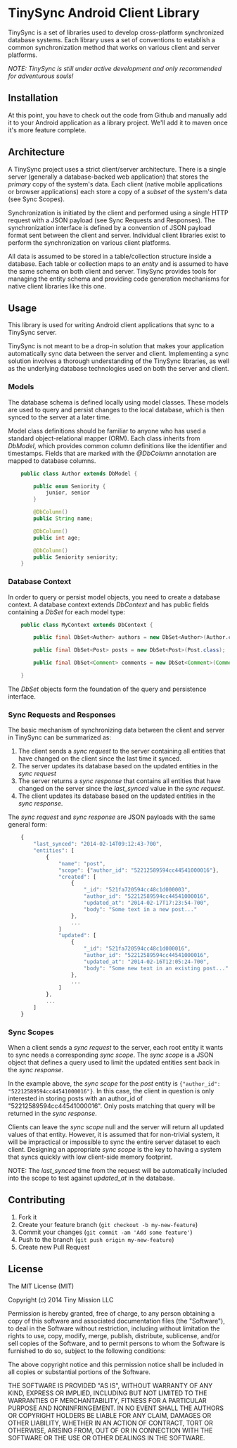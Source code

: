 # TinySync Android Client Library

TinySync is a set of libraries used to develop cross-platform synchronized database systems.
Each library uses a set of conventions to establish a common synchronization method that works on various client and server platforms.

*NOTE: TinySync is still under active development and only recommended for adventurous souls!*


## Installation

At this point, you have to check out the code from Github and manually add it to your Android application as a library project.
We'll add it to maven once it's more feature complete.


## Architecture

A TinySync project uses a strict client/server architecture.
There is a single server (generally a database-backed web application) that stores the *primary* copy of the system's data.
Each client (native mobile applications or browser applications) each store a copy of a *subset* of the system's data (see Sync Scopes).

Synchronization is initiated by the client and performed using a single HTTP request with a JSON payload (see Sync Requests and Responses).
The synchronization interface is defined by a convention of JSON payload format sent between the client and server.
Individual client libraries exist to perform the synchronization on various client platforms.

All data is assumed to be stored in a table/collection structure inside a database.
Each table or collection maps to an *entity* and is assumed to have the same schema on both client and server.
TinySync provides tools for managing the entity schema and providing code generation mechanisms for native client libraries like this one.


## Usage

This library is used for writing Android client applications that sync to a TinySync server.

TinySync is not meant to be a drop-in solution that makes your application automatically sync data between the server and client.
Implementing a sync solution involves a thorough understanding of the TinySync libraries, as well as the underlying database technologies used on both the server and client.


### Models

The database schema is defined locally using model classes.
These models are used to query and persist changes to the local database, which is then synced to the server at a later time.

Model class definitions should be familiar to anyone who has used a standard object-relational mapper (ORM).
Each class inherits from *DbModel*, which provides common column definitions like the identifier and timestamps.
Fields that are marked with the *@DbColumn* annotation are mapped to database columns.

```java
    public class Author extends DbModel {

        public enum Seniority {
            junior, senior
        }

        @DbColumn()
        public String name;

        @DbColumn()
        public int age;

        @DbColumn()
        public Seniority seniority;
    }
```


### Database Context

In order to query or persist model objects, you need to create a database context.
A database context extends *DbContext* and has public fields containing a *DbSet* for each model type:

```java
    public class MyContext extends DbContext {

        public final DbSet<Author> authors = new DbSet<Author>(Author.class);

        public final DbSet<Post> posts = new DbSet<Post>(Post.class);

        public final DbSet<Comment> comments = new DbSet<Comment>(Comment.class);

    }
```

The *DbSet* objects form the foundation of the query and persistence interface.



### Sync Requests and Responses

The basic mechanism of synchronizing data between the client and server in TinySync can be summarized as:

1. The client sends a *sync request* to the server containing all entities that have changed on the client since the last time it synced.
2. The server updates its database based on the updated entities in the *sync request*
3. The server returns a *sync response* that contains all entities that have changed on the server since the *last_synced* value in the *sync request*.
4. The client updates its database based on the updated entities in the *sync response*.

The *sync request* and *sync response* are JSON payloads with the same general form:

```javascript
    {
        "last_synced": "2014-02-14T09:12:43-700",
        "entities": [
            {
                "name": "post",
                "scope": {"author_id": "52212589594cc44541000016"},
                "created": [
                    {
                        "_id": "521fa720594cc48c1d000003",
                        "author_id": "52212589594cc44541000016",
                        "updated_at": "2014-02-17T17:23:54-700",
                        "body": "Some text in a new post..."
                    },
                    ...
                ]
                "updated": [
                    {
                        "_id": "521fa720594cc48c1d000016",
                        "author_id": "52212589594cc44541000016",
                        "updated_at": "2014-02-16T12:05:24-700",
                        "body": "Some new text in an existing post..."
                    },
                    ...
                ]
            },
            ...
        ]
    }
```


### Sync Scopes

When a client sends a *sync request* to the server, each root entity it wants to sync needs a corresponding *sync scope*.
The *sync scope* is a JSON object that defines a query used to limit the updated entities sent back in the *sync response*.

In the example above, the *sync scope* for the *post* entity is `{"author_id": "52212589594cc44541000016"}`.
In this case, the client in question is only interested in storing posts with an author_id of "52212589594cc44541000016".
Only posts matching that query will be returned in the *sync response*.

Clients can leave the *sync scope* null and the server will return all updated values of that entity.
However, it is assumed that for non-trivial system, it will be impractical or impossible to sync the entire server dataset to each client.
Designing an appropriate *sync scope* is the key to having a system that syncs quickly with low client-side memory footprint.

NOTE: The *last_synced* time from the request will be automatically included into the scope to test against *updated_at* in the database.



## Contributing

1. Fork it
2. Create your feature branch (`git checkout -b my-new-feature`)
3. Commit your changes (`git commit -am 'Add some feature'`)
4. Push to the branch (`git push origin my-new-feature`)
5. Create new Pull Request


## License

The MIT License (MIT)

Copyright (c) 2014 Tiny Mission LLC

Permission is hereby granted, free of charge, to any person obtaining a copy
of this software and associated documentation files (the "Software"), to deal
in the Software without restriction, including without limitation the rights
to use, copy, modify, merge, publish, distribute, sublicense, and/or sell
copies of the Software, and to permit persons to whom the Software is
furnished to do so, subject to the following conditions:

The above copyright notice and this permission notice shall be included in
all copies or substantial portions of the Software.

THE SOFTWARE IS PROVIDED "AS IS", WITHOUT WARRANTY OF ANY KIND, EXPRESS OR
IMPLIED, INCLUDING BUT NOT LIMITED TO THE WARRANTIES OF MERCHANTABILITY,
FITNESS FOR A PARTICULAR PURPOSE AND NONINFRINGEMENT. IN NO EVENT SHALL THE
AUTHORS OR COPYRIGHT HOLDERS BE LIABLE FOR ANY CLAIM, DAMAGES OR OTHER
LIABILITY, WHETHER IN AN ACTION OF CONTRACT, TORT OR OTHERWISE, ARISING FROM,
OUT OF OR IN CONNECTION WITH THE SOFTWARE OR THE USE OR OTHER DEALINGS IN
THE SOFTWARE.